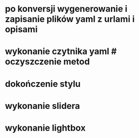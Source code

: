 # po konversji wygenerowanie i zapisanie plików yaml z urlami i opisami
# wykonanie czytnika yaml # oczyszczenie metod
# dokończenie stylu
# wykonanie slidera
# wykonanie lightbox
